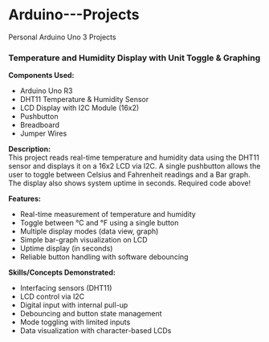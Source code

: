 # Arduino---Projects
Personal Arduino Uno 3 Projects 

### Temperature and Humidity Display with Unit Toggle & Graphing

**Components Used:**
- Arduino Uno R3  
- DHT11 Temperature & Humidity Sensor  
- LCD Display with I2C Module (16x2)  
- Pushbutton  
- Breadboard  
- Jumper Wires  

**Description:**  
This project reads real-time temperature and humidity data using the DHT11 sensor and displays it on a 16x2 LCD via I2C. A single pushbutton allows the user to toggle between Celsius and Fahrenheit readings and a Bar graph. The display also shows system uptime in seconds. Required code above!



**Features:**
- Real-time measurement of temperature and humidity  
- Toggle between °C and °F using a single button  
- Multiple display modes (data view, graph)  
- Simple bar-graph visualization on LCD  
- Uptime display (in seconds)  
- Reliable button handling with software debouncing  

**Skills/Concepts Demonstrated:**
- Interfacing sensors (DHT11)  
- LCD control via I2C  
- Digital input with internal pull-up  
- Debouncing and button state management  
- Mode toggling with limited inputs  
- Data visualization with character-based LCDs  
